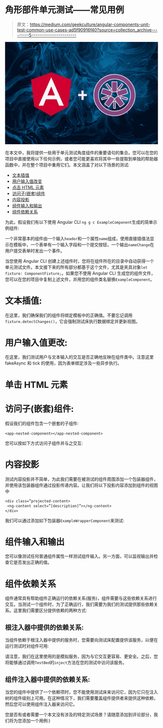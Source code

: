 # 角形部件单元测试——常见用例

> 原文：<https://medium.com/geekculture/angular-components-unit-test-common-use-cases-ad5f90916f40?source=collection_archive---------5----------------------->

![](img/3cd4116aa655f817ab62df5a154c3759.png)

在本文中，我将提供一些用于单元测试角度组件的重要语句的集合。您可以在您的项目中直接使用以下任何示例，或者您可能更喜欢将其中一些提取到单独的帮助器函数中，并在整个项目中重用它们。本文涵盖了对以下场景的测试:

*   [文本插值](#9ed3)
*   [用户输入值改变](#05e7)
*   [点击 HTML 元素](#3c19)
*   [访问子(嵌套)组件](#1f82)
*   [内容投影](#da39)
*   [组件输入和输出](#a646)
*   [组件依赖关系](#a9d2)

为此，假设我们有以下使用 Angular CLI `ng g c ExampleComponent`生成的简单示例组件:

一个非常基本的组件由一个输入`header`和一个属性`name`组成，使用直接插值法显示在模板中，一个表单有一个输入字段和一个提交按钮，一个输出`nameChange`在用户提交表单时发出一个事件。

当您使用 Angular CLI 创建上述组件时，您将在组件所在的目录中自动获得一个单元测试文件。本文接下来的所有部分都基于这个文件，尤其是夹具对象`let fixture: ComponentFixture;`。如果您不使用 Angular CLI 生成您的组件文件，您可以在您的项目中复制上述文件，并用您的组件类名替换`ExampleComponent`。

# 文本插值:

在这里，我们确保我们的组件将绑定模板中的正确值。不要忘记调用`fixture.detectChanges()`，它会强制测试床执行数据绑定并更新视图。

# 用户输入值更改:

在这里，我们测试用户与文本输入的交互是否正确地反映在组件类中。注意这里 fakeAsync 和 tick 的使用，因为表单绑定涉及一些异步执行。

# 单击 HTML 元素

# 访问子(嵌套)组件:

假设我们的组件包含一个嵌套的子组件:

`<app-nested-component></app-nested-component>`

您可以按如下方式访问子组件并与之交互:

# 内容投影

测试内容投影并不简单，为此我们需要在被测试的组件周围添加一个包装器组件，并使用该包装器组件通过投影传递内容。让我们将以下投影内容添加到组件的视图中

```
<div class=”projected-content> 
 <ng-content select=”[description]”></ng-content>
</div>
```

我们可以通过添加如下包装器`ExampleWrapperComponent`来测试:

# 组件输入和输出

您可以像测试任何普通组件属性一样测试组件输入。另一方面，可以监视输出并检查它是否发出正确的值。

# 组件依赖关系

组件通常具有帮助组件正确运行的依赖关系(服务)，组件需要与这些依赖关系进行交互。当测试一个组件时，为了正确运行，我们需要为我们的测试提供那些依赖关系。这里我们需要区分提供依赖的两种方式:

## 根注入器中提供的依赖关系:

当组件依赖于根注入器中提供的服务时，您需要向测试床配置提供该服务，以便在运行测试时对组件可用:

请注意，我们在这里使用的是模拟服务，因为与它交互更容易、更安全。之后，您将能够通过调用`TestBed`的`inject`方法在您的测试中访问该服务。

## 组件注入器中提供的依赖关系:

当您的组件中提供了一个依赖项时，您不能使用测试床来访问它，因为它只在注入树的组件级别上可用。在这种情况下，我们需要覆盖组件提供者来提供这种依赖，然后您可以使用组件注入器来访问它。

您是否有或者需要一个本文没有涉及的特定测试场景？请随意添加到评论部分，我们将为您添加一个用例:)